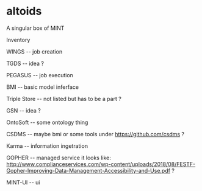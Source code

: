 # altoids
A singular box of MINT

Inventory


WINGS -- job creation


TGDS -- idea ?


PEGASUS -- job execution


BMI -- basic model inferface


Triple Store -- not listed but has to be a part ?


GSN -- idea ?


OntoSoft -- some ontology thing


CSDMS -- maybe bmi or some tools under https://github.com/csdms ?


Karma -- information ingetration


GOPHER -- managed service it looks like: http://www.complianceservices.com/wp-content/uploads/2018/08/FESTF-Gopher-Improving-Data-Management-Accessibility-and-Use.pdf ?


MINT-UI -- ui
